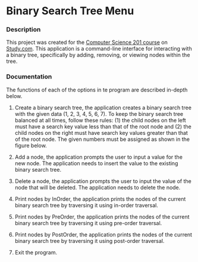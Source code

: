 #  Binary Search Tree Menu

### Description

This project was created for the [Computer Science 201 course](https://study.com/academy/course/computer-science-201-data-structures.html) on [Study.com](https://study.com). This application is a command-line interface for interacting with a binary tree, specifically by adding, removing, or viewing nodes within the tree.

### Documentation

The functions of each of the options in te program are described in-depth below.

1. Create a binary search tree, the application creates a binary search tree with the given data (1, 2, 3, 4, 5, 6, 7). To keep the binary search tree balanced at all times, follow these rules: (1) the child nodes on the left must have a search key value less than that of the root node and (2) the child nodes on the right must have search key values greater than that of the root node. The given numbers must be assigned as shown in the figure below. 

2. Add a node, the application prompts the user to input a value for the new node. The application needs to insert the value to the existing binary search tree.

3. Delete a node, the application prompts the user to input the value of the node that will be deleted. The application needs to delete the node.

4. Print nodes by InOrder, the application prints the nodes of the current binary search tree by traversing it using in-order traversal.

5. Print nodes by PreOrder, the application prints the nodes of the current binary search tree by traversing it using pre-order traversal.

6. Print nodes by PostOrder, the application prints the nodes of the current binary search tree by traversing it using post-order traversal.

7. Exit the program.